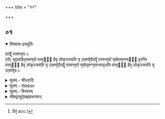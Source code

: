 +++
title = "११"

+++


## ०१


<details open><summary>विश्वास-प्रस्तुतिः</summary>

एतद्वै᳘ परमन्त᳘पः॥  
(पो) य᳘द्व्याहित᳘स्तप्य᳘ते परम᳘ᳫँ᳘ हैव᳘ लोक᳘ञ्जयति य᳘ ऽएवम्वे᳘दैतद्वै᳘ परमन्त᳘पो य᳘म्प्रेतम᳘रण्यᳫँ᳭ ह᳘रन्ति परम᳘ᳫँ᳭ हैव᳘ लोक᳘ञ्जयति य᳘ ऽएवम्वे᳘दैतद्वै᳘ परमन्त᳘पो य᳘म्प्रेत᳘मग्ना᳘वभ्याद᳘धति परम᳘ᳫँ᳘ हैव᳘ लोक᳘ञ्जयति य᳘ ऽएवम्वे᳘द॥
</details>

<details><summary>मूलम् - श्रीधरादि</summary>

एतद्वै᳘ परमन्त᳘पः॥  
(पो) य᳘द्व्याहित᳘स्तप्य᳘ते परम᳘ᳫँ᳘ हैव᳘ लोक᳘ञ्जयति य᳘ ऽएवम्वे᳘दैतद्वै᳘ परमन्त᳘पो य᳘म्प्रेतम᳘रण्यᳫँ᳭ ह᳘रन्ति परम᳘ᳫँ᳭ हैव᳘ लोक᳘ञ्जयति य᳘ ऽएवम्वे᳘दैतद्वै᳘ परमन्त᳘पो य᳘म्प्रेत᳘मग्ना᳘वभ्याद᳘धति परम᳘ᳫँ᳘ हैव᳘ लोक᳘ञ्जयति य᳘ ऽएवम्वे᳘द॥
</details>

<details><summary>मूलम् - Weber</summary>

एतद्वै᳘ परमं त᳘पो॥  
य᳘द्व्याहित᳘स्तप्य᳘ते परम᳘ᳫं᳘ हैव᳘ लोकं᳘ जयति य᳘ एवं वे᳘दैतद्वै᳘ परमं त᳘पो य᳘म् प्रेतम᳘रण्यᳫं ह᳘रन्ति परम᳘ᳫं᳘ हैव᳘ लोकं᳘ जयति य᳘ एवं वे᳘दैतद्वै᳘ परमं त᳘पो य᳘म् प्रेत᳘मग्ना᳘वभ्याद᳘धति [^wbr_1] परम᳘ᳫं᳘ हैव᳘ लोकं᳘ जयति य᳘ एवं वे᳘द॥  

[^wbr_1]: प्रेत᳘ acc.!
</details>

<details><summary>मूलम् - विस्वरम्</summary>

**ज्वरादिव्याध्यादेस्तपस्त्वोपासनाब्राह्मणम् ।**

एतद्वै परमं तपः । यद्व्याहितस्तप्यते । परमं हैव लोकं जयति । य एवं वेद । एतद्वै परमं तपः । यं प्रेतमरण्यं हरन्ति । परमं हैव लोकं जयति । य एवं वेद । एतद्वै परमं तपः । यं प्रेतमग्नावभ्यादधति । परमं हैव लोकं जयति । य एवं वेद ॥ १ ॥
</details>

<details><summary>श्रीमद्वासुदेवब्रह्मभगवान्</summary>

एवं ब्रह्मोपासनानि कानिचित्सफलान्युक्तानि । इदानीमब्रह्मोपासनानि कानिचित् फलवन्ति दर्शयति- **एतद्वै परमं तपो यद्व्याहितस्तप्यत** इति । ‘व्याहितः’ व्याधि-युक्तो ज्वरादि-परिगृहीतः सन् ‘यत्तप्यते’ ‘तदेतत्’ ‘वै’ निश्चितं ‘परमं तपः’ दुःख-सामान्यात् । व्याधिना अभिभूयमानः तमनिन्दन् अविषीदंश्च सन् तपस्तप्यते मयेति बुद्धिं कुर्यादित्य् अर्थः । एवं चिन्तयतः किं फलं भवतीत्य् अपेक्षायामाह- **परमं हैव लोकं जयति य एवं वेदे**ति । ‘य एवं’ ज्वरादि-पीडनं तप इति ‘वेद’ सः ‘परमं’ तपसो ऽनुकूलं ‘लोकं जयति’ प्राप्नोतीत्य् अर्थः । तथोपासनान्तरमाह- **एतद्वै परमं तपो यं प्रेतमरण्यं हरन्ती**ति । ‘यं प्रेतं’ मां ऋत्विजो ज्ञातयो वा ‘अरण्यं’ प्रति अभि ‘हरन्ति’ । ‘एतद्वै परमं तपः’ इति मुमूर्षावस्थायां चिन्तयेत् । वानप्रस्थवत् ग्रामादरण्य-गमन-सामान्यात् । स तपो ऽनुरूपं लोकं जयतीत्य् अर्थः । तथा पुनरुपासनान्तरमाह- **एतद्वै परमं तपो यं प्रेतमग्नावभ्यादधती**ति । ‘यं प्रेतं’ मां ज्ञातयो ऽग्नावभ्यादधति प्रक्षिपन्ति । ‘एतद्वै परमं तपः’ इति मरणात्प्रागेव चिन्तयेत् । अग्नि-प्रवेश-सामान्यात् । सः अग्नि-प्रवेशानुरूपं लोकं जयतीत्य् अर्थः । अत्र परम-लोक-शब्देन तत्तदुपासन-योग्य-फल-भेदस्य विवक्षितत्वात् नोपासनैक्य-शङ्केति भावः ॥ १ ॥

इति श्री-हृषीकेश-ब्रह्म-भगवत्-पूज्य-पाद-शिष्यस्य श्री-पाठक-अनिरुद्ध-पुत्रस्य परमहंस-परिव्राजकाचार्यस्य श्री-वासुदेव-ब्रह्म-भगवतः कृतौ माध्यन्दिनीय-शतपथ-ब्राह्मणान्तर्गत-माध्यन्दिन-शाखोपनिषद्-बृहदारण्यक-व्याख्यायां वासुदेव-प्रकाशिकायां तृतीये खिलकाण्डे पञ्चमे ऽध्याये एकादशं ज्वरादि-व्याध्यादेस्तपो-रूपोपासना-ब्राह्मणं परिसमाप्तम् ॥ १४ (८) ५ । ११ ॥
</details>

